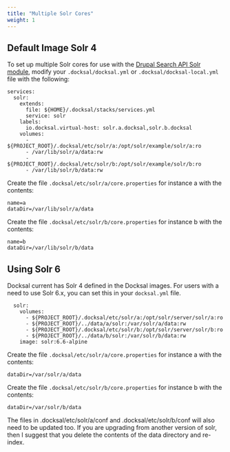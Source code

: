 ```yaml
---
title: "Multiple Solr Cores"
weight: 1
---
```


## Default Image Solr 4

To set up multiple Solr cores for use with the [Drupal Search API Solr module](https://www.drupal.org/project/search_api_solr),
modify your `.docksal/docksal.yml` or `.docksal/docksal-local.yml` file with the following:


```
services:
  solr:
    extends:
      file: ${HOME}/.docksal/stacks/services.yml
      service: solr
    labels:
      io.docksal.virtual-host: solr.a.docksal,solr.b.docksal
    volumes:
      - ${PROJECT_ROOT}/.docksal/etc/solr/a:/opt/solr/example/solr/a:ro
      - /var/lib/solr/a/data:rw
      - ${PROJECT_ROOT}/.docksal/etc/solr/b:/opt/solr/example/solr/b:ro
      - /var/lib/solr/b/data:rw
```
Create the file `.docksal/etc/solr/a/core.properties` for instance a with the contents:
```
name=a
dataDir=/var/lib/solr/a/data
```
Create the file `.docksal/etc/solr/b/core.properties` for instance b with the contents:
```
name=b
dataDir=/var/lib/solr/b/data
```

## Using Solr 6

Docksal current has Solr 4 defined in the Docksal images. For users with a need to use Solr 6.x, you can set this in 
your `docksal.yml` file.

```
  solr:
    volumes:
      - ${PROJECT_ROOT}/.docksal/etc/solr/a:/opt/solr/server/solr/a:ro
      - ${PROJECT_ROOT}/../data/a/solr:/var/solr/a/data:rw
      - ${PROJECT_ROOT}/.docksal/etc/solr/b:/opt/solr/server/solr/b:ro
      - ${PROJECT_ROOT}/../data/b/solr:/var/solr/b/data:rw
    image: solr:6.6-alpine
```
Create the file `.docksal/etc/solr/a/core.properties` for instance a with the contents:
```
dataDir=/var/solr/a/data
```
Create the file `.docksal/etc/solr/b/core.properties` for instance b with the contents:
```
dataDir=/var/solr/b/data
```

The files in .docksal/etc/solr/a/conf and .docksal/etc/solr/b/conf will also need to be updated too. If you are upgrading 
from another version of solr, then I suggest that you delete the contents of the data directory and re-index.
